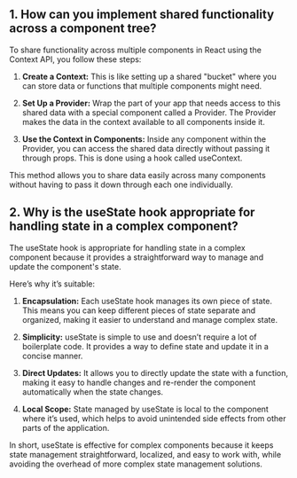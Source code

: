 ## 1. How can you implement shared functionality across a component tree?

To share functionality across multiple components in React using the Context API, you follow these steps:

1. **Create a Context:** This is like setting up a shared "bucket" where you can store data or functions that multiple components might need.

2. **Set Up a Provider:** Wrap the part of your app that needs access to this shared data with a special component called a Provider. The Provider makes the data in the context available to all components inside it.

3. **Use the Context in Components:** Inside any component within the Provider, you can access the shared data directly without passing it through props. This is done using a hook called useContext.

This method allows you to share data easily across many components without having to pass it down through each one individually.

## 2. Why is the useState hook appropriate for handling state in a complex component?

The useState hook is appropriate for handling state in a complex component because it provides a straightforward way to manage and update the component's state.

Here’s why it’s suitable:

1. **Encapsulation:** Each useState hook manages its own piece of state. This means you can keep different pieces of state separate and organized, making it easier to understand and manage complex state.

2. **Simplicity:** useState is simple to use and doesn’t require a lot of boilerplate code. It provides a way to define state and update it in a concise manner.

3. **Direct Updates:** It allows you to directly update the state with a function, making it easy to handle changes and re-render the component automatically when the state changes.

4. **Local Scope:** State managed by useState is local to the component where it’s used, which helps to avoid unintended side effects from other parts of the application.

In short, useState is effective for complex components because it keeps state management straightforward, localized, and easy to work with, while avoiding the overhead of more complex state management solutions.
